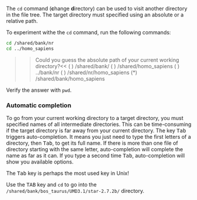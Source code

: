 The `cd` command (**c**hange **d**irectory) can be used to visit another directory in the file tree. 
The target directory must specified using an absolute or a relative path. 

To experiment withe the `cd` command, run the following commands:

```bash
cd /shared/bank/nr
cd ../homo_sapiens
```

>>Could you guess the absolute path of your current working directory?<<
( ) /shared/bank/
( ) /shared/homo_sapiens
( ) ../bank/nr
( ) /shared/nr/homo_sapiens
(*) /shared/bank/homo_sapiens

Verify the answer with `pwd`.

### Automatic completion

To go from your current working directory to a target directory, you must specified names of all intermediate directories. This can be time-consuming if the target directory is far away from your current directory. 
The key <kbd>Tab</kbd> triggers auto-completion. It means you just need to type the first letters of a directory, then <kbd>Tab</kbd>, to get its full name. If there is more than one file of directory starting with the same letter, auto-completion will complete the name as far as it can. If you type a second time <kbd>Tab</kbd>, auto-completion will show you available options.

The <kbd>Tab</kbd> key is perhaps the most used key in Unix!

Use the <kbd>TAB</kbd> key and `cd` to go into the `/shared/bank/bos_taurus/UMD3.1/star-2.7.2b/` directory.
